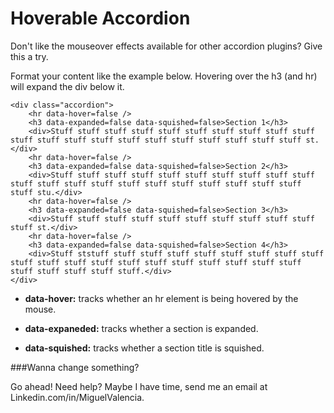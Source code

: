 Hoverable Accordion
=================

Don't like the mouseover effects available for other accordion plugins? Give this a try.

Format your content like the example below. Hovering over the h3 (and hr) will expand the div below it.
```
<div class="accordion">
	<hr data-hover=false />
	<h3 data-expanded=false data-squished=false>Section 1</h3>
	<div>Stuff stuff stuff stuff stuff stuff stuff stuff stuff stuff stuff stuff stuff stuff stuff stuff stuff stuff stuff stuff stuff st.</div>
	<hr data-hover=false />
	<h3 data-expanded=false data-squished=false>Section 2</h3>
	<div>Stuff stuff stuff stuff stuff stuff stuff stuff stuff stuff stuff stuff stuff stuff stuff stuff stuff stuff stuff stuff stuff stuff stu.</div>
	<hr data-hover=false />
	<h3 data-expanded=false data-squished=false>Section 3</h3>
	<div>Stuff stuff stuff stuff stuff stuff stuff stuff stuff stuff stuff st.</div>
	<hr data-hover=false />
	<h3 data-expanded=false data-squished=false>Section 4</h3>
	<div>Stuff ststuff stuff stuff stuff stuff stuff stuff stuff stuff stuff stuff stuff stuff stuff stuff stuff stuff stuff stuff stuff stuff stuff stuff stuff stuff.</div>
</div>
```
* __data-hover:__ tracks whether an hr element is being hovered by the mouse.

* __data-expaneded:__ tracks whether a section is expanded.

* __data-squished:__ tracks whether a section title is squished.

###Wanna change something?

Go ahead! Need help? Maybe I have time, send me an email at Linkedin.com/in/MiguelValencia.